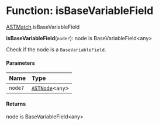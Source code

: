 # Function: isBaseVariableField

[ASTMatch](/auto-docs/free-layout-editor/modules/ASTMatch.md).isBaseVariableField

**isBaseVariableField**(`node?`): node is BaseVariableField\<any>

Check if the node is a `BaseVariableField`.

#### Parameters

| Name | Type |
| :------ | :------ |
| `node?` | [`ASTNode`](/auto-docs/free-layout-editor/classes/ASTNode.md)<`any`> |

#### Returns

node is BaseVariableField\<any>
